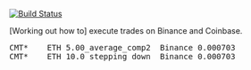 [![Build Status](https://travis-ci.org/deanturpin/lft.svg?branch=master)](https://travis-ci.org/deanturpin/lft)

[Working out how to] execute trades on Binance and Coinbase.

<pre>
CMT*	ETH	5.00_average_comp2	Binance	0.000703
CMT*	ETH	10.0_stepping_down	Binance	0.000703
</pre>
